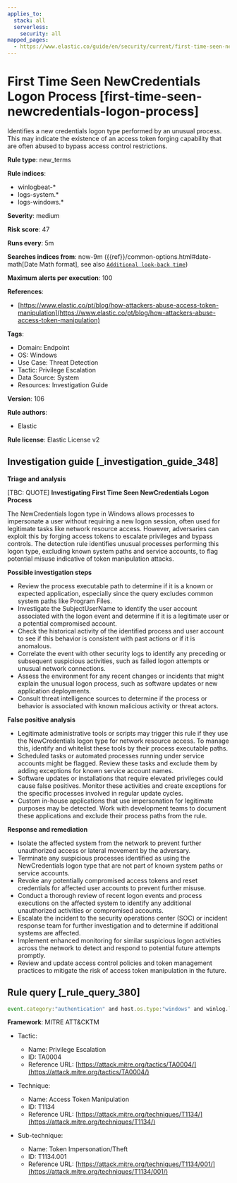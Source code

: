 ```yaml
---
applies_to:
  stack: all
  serverless:
    security: all
mapped_pages:
  - https://www.elastic.co/guide/en/security/current/first-time-seen-newcredentials-logon-process.html
---
```


# First Time Seen NewCredentials Logon Process [first-time-seen-newcredentials-logon-process]

Identifies a new credentials logon type performed by an unusual process. This may indicate the existence of an access token forging capability that are often abused to bypass access control restrictions.

**Rule type**: new_terms

**Rule indices**:

* winlogbeat-*
* logs-system.*
* logs-windows.*

**Severity**: medium

**Risk score**: 47

**Runs every**: 5m

**Searches indices from**: now-9m ({{ref}}/common-options.html#date-math[Date Math format], see also [`Additional look-back time`](docs-content://solutions/security/detect-and-alert/create-detection-rule.md#rule-schedule))

**Maximum alerts per execution**: 100

**References**:

* [https://www.elastic.co/pt/blog/how-attackers-abuse-access-token-manipulation](https://www.elastic.co/pt/blog/how-attackers-abuse-access-token-manipulation)

**Tags**:

* Domain: Endpoint
* OS: Windows
* Use Case: Threat Detection
* Tactic: Privilege Escalation
* Data Source: System
* Resources: Investigation Guide

**Version**: 106

**Rule authors**:

* Elastic

**Rule license**: Elastic License v2

## Investigation guide [_investigation_guide_348]

**Triage and analysis**

[TBC: QUOTE]
**Investigating First Time Seen NewCredentials Logon Process**

The NewCredentials logon type in Windows allows processes to impersonate a user without requiring a new logon session, often used for legitimate tasks like network resource access. However, adversaries can exploit this by forging access tokens to escalate privileges and bypass controls. The detection rule identifies unusual processes performing this logon type, excluding known system paths and service accounts, to flag potential misuse indicative of token manipulation attacks.

**Possible investigation steps**

* Review the process executable path to determine if it is a known or expected application, especially since the query excludes common system paths like Program Files.
* Investigate the SubjectUserName to identify the user account associated with the logon event and determine if it is a legitimate user or a potential compromised account.
* Check the historical activity of the identified process and user account to see if this behavior is consistent with past actions or if it is anomalous.
* Correlate the event with other security logs to identify any preceding or subsequent suspicious activities, such as failed logon attempts or unusual network connections.
* Assess the environment for any recent changes or incidents that might explain the unusual logon process, such as software updates or new application deployments.
* Consult threat intelligence sources to determine if the process or behavior is associated with known malicious activity or threat actors.

**False positive analysis**

* Legitimate administrative tools or scripts may trigger this rule if they use the NewCredentials logon type for network resource access. To manage this, identify and whitelist these tools by their process executable paths.
* Scheduled tasks or automated processes running under service accounts might be flagged. Review these tasks and exclude them by adding exceptions for known service account names.
* Software updates or installations that require elevated privileges could cause false positives. Monitor these activities and create exceptions for the specific processes involved in regular update cycles.
* Custom in-house applications that use impersonation for legitimate purposes may be detected. Work with development teams to document these applications and exclude their process paths from the rule.

**Response and remediation**

* Isolate the affected system from the network to prevent further unauthorized access or lateral movement by the adversary.
* Terminate any suspicious processes identified as using the NewCredentials logon type that are not part of known system paths or service accounts.
* Revoke any potentially compromised access tokens and reset credentials for affected user accounts to prevent further misuse.
* Conduct a thorough review of recent logon events and process executions on the affected system to identify any additional unauthorized activities or compromised accounts.
* Escalate the incident to the security operations center (SOC) or incident response team for further investigation and to determine if additional systems are affected.
* Implement enhanced monitoring for similar suspicious logon activities across the network to detect and respond to potential future attempts promptly.
* Review and update access control policies and token management practices to mitigate the risk of access token manipulation in the future.


## Rule query [_rule_query_380]

```js
event.category:"authentication" and host.os.type:"windows" and winlog.logon.type:"NewCredentials" and winlog.event_data.LogonProcessName:(Advapi* or "Advapi  ") and not winlog.event_data.SubjectUserName:*$ and not process.executable :???\\Program?Files*
```

**Framework**: MITRE ATT&CKTM

* Tactic:

    * Name: Privilege Escalation
    * ID: TA0004
    * Reference URL: [https://attack.mitre.org/tactics/TA0004/](https://attack.mitre.org/tactics/TA0004/)

* Technique:

    * Name: Access Token Manipulation
    * ID: T1134
    * Reference URL: [https://attack.mitre.org/techniques/T1134/](https://attack.mitre.org/techniques/T1134/)

* Sub-technique:

    * Name: Token Impersonation/Theft
    * ID: T1134.001
    * Reference URL: [https://attack.mitre.org/techniques/T1134/001/](https://attack.mitre.org/techniques/T1134/001/)



